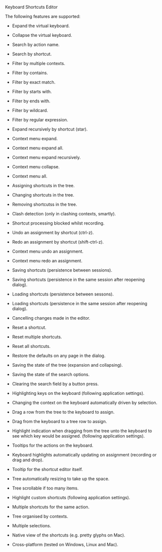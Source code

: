 Keyboard Shortcuts Editor

The following features are supported:

* Expand the virtual keyboard.
* Collapse the virtual keyboard.

* Search by action name.
* Search by shortcut.
* Filter by multiple contexts.
* Filter by contains.
* Filter by exact match.
* Filter by starts with.
* Filter by ends with.
* Filter by wildcard.
* Filter by regular expression.

* Expand recursively by shortcut (star).

* Context menu expand.
* Context menu expand all.
* Context menu expand recursively.
* Context menu collapse.
* Context menu all.

* Assigning shortcuts in the tree.
* Changing shortcuts in the tree.
* Removing shortcutss in the tree.
* Clash detection (only in clashing contexts, smartly).
* Shortcut processing blocked whilst recording.

* Undo an assignment by shortcut (ctrl-z).
* Redo an assignment by shortcut (shift-ctrl-z).
* Context menu undo an assignment.
* Context menu redo an assignment.

* Saving shortcuts (persistence between sessions).
* Saving shortcuts (persistence in the same session after reopening dialog).
* Loading shortcuts (persistence between sessons).
* Loading shortcuts (persistence in the same session after reopening dialog).
* Cancelling changes made in the editor.
* Reset a shortcut.
* Reset multiple shortcuts.
* Reset all shortcuts.
* Restore the defaults on any page in the dialog.

* Saving the state of the tree (expansion and collapsing).
* Saving the state of the search options.
* Clearing the search field by a button press.
* Highlighting keys on the keyboard (following application settings).
* Changing the context on the keyboard automatically driven by selection.
* Drag a row from the tree to the keyboard to assign.
* Drag from the keyboard to a tree row to assign.
* Highlight indication when dragging from the tree unto the keyboard to see
  which key would be assigned. (following application settings).
* Tooltips for the actions on the keyboard.
* Keyboard highlights automatically updating on assignment (recording or drag and drop).

* Tooltip for the shortcut editor itself.
* Tree automatically resizing to take up the space.
* Tree scrollable if too many items.
* Highlight custom shortcuts (following application settings).
* Multiple shortcuts for the same action.
* Tree organised by contexts.
* Multiple selections.
* Native view of the shortcuts (e.g. pretty glyphs on Mac).
* Cross-platform (tested on Windows, Linux and Mac).
